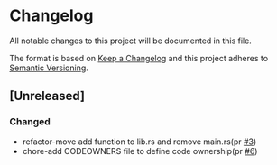 # Changelog

All notable changes to this project will be documented in this file.

The format is based on [Keep a Changelog](https://keepachangelog.com/en/1.0.0/)
and this project adheres to [Semantic Versioning](https://semver.org/spec/v2.0.0.html).

## [Unreleased]

### Changed

- refactor-move add function to lib.rs and remove main.rs(pr [#3])
- chore-add CODEOWNERS file to define code ownership(pr [#6])

[#3]: https://github.com/jerus-org/captval/pull/3
[#6]: https://github.com/jerus-org/captval/pull/6
